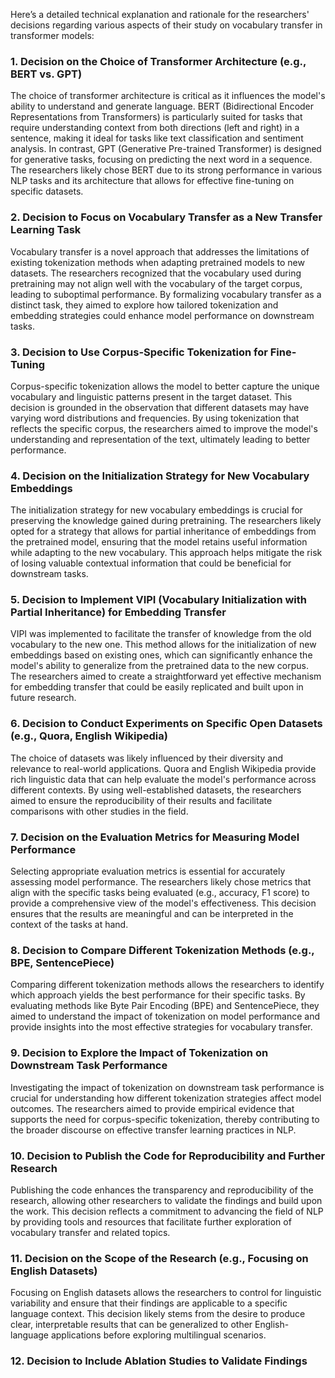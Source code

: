 Here’s a detailed technical explanation and rationale for the researchers' decisions regarding various aspects of their study on vocabulary transfer in transformer models:

### 1. Decision on the Choice of Transformer Architecture (e.g., BERT vs. GPT)
The choice of transformer architecture is critical as it influences the model's ability to understand and generate language. BERT (Bidirectional Encoder Representations from Transformers) is particularly suited for tasks that require understanding context from both directions (left and right) in a sentence, making it ideal for tasks like text classification and sentiment analysis. In contrast, GPT (Generative Pre-trained Transformer) is designed for generative tasks, focusing on predicting the next word in a sequence. The researchers likely chose BERT due to its strong performance in various NLP tasks and its architecture that allows for effective fine-tuning on specific datasets.

### 2. Decision to Focus on Vocabulary Transfer as a New Transfer Learning Task
Vocabulary transfer is a novel approach that addresses the limitations of existing tokenization methods when adapting pretrained models to new datasets. The researchers recognized that the vocabulary used during pretraining may not align well with the vocabulary of the target corpus, leading to suboptimal performance. By formalizing vocabulary transfer as a distinct task, they aimed to explore how tailored tokenization and embedding strategies could enhance model performance on downstream tasks.

### 3. Decision to Use Corpus-Specific Tokenization for Fine-Tuning
Corpus-specific tokenization allows the model to better capture the unique vocabulary and linguistic patterns present in the target dataset. This decision is grounded in the observation that different datasets may have varying word distributions and frequencies. By using tokenization that reflects the specific corpus, the researchers aimed to improve the model's understanding and representation of the text, ultimately leading to better performance.

### 4. Decision on the Initialization Strategy for New Vocabulary Embeddings
The initialization strategy for new vocabulary embeddings is crucial for preserving the knowledge gained during pretraining. The researchers likely opted for a strategy that allows for partial inheritance of embeddings from the pretrained model, ensuring that the model retains useful information while adapting to the new vocabulary. This approach helps mitigate the risk of losing valuable contextual information that could be beneficial for downstream tasks.

### 5. Decision to Implement VIPI (Vocabulary Initialization with Partial Inheritance) for Embedding Transfer
VIPI was implemented to facilitate the transfer of knowledge from the old vocabulary to the new one. This method allows for the initialization of new embeddings based on existing ones, which can significantly enhance the model's ability to generalize from the pretrained data to the new corpus. The researchers aimed to create a straightforward yet effective mechanism for embedding transfer that could be easily replicated and built upon in future research.

### 6. Decision to Conduct Experiments on Specific Open Datasets (e.g., Quora, English Wikipedia)
The choice of datasets was likely influenced by their diversity and relevance to real-world applications. Quora and English Wikipedia provide rich linguistic data that can help evaluate the model's performance across different contexts. By using well-established datasets, the researchers aimed to ensure the reproducibility of their results and facilitate comparisons with other studies in the field.

### 7. Decision on the Evaluation Metrics for Measuring Model Performance
Selecting appropriate evaluation metrics is essential for accurately assessing model performance. The researchers likely chose metrics that align with the specific tasks being evaluated (e.g., accuracy, F1 score) to provide a comprehensive view of the model's effectiveness. This decision ensures that the results are meaningful and can be interpreted in the context of the tasks at hand.

### 8. Decision to Compare Different Tokenization Methods (e.g., BPE, SentencePiece)
Comparing different tokenization methods allows the researchers to identify which approach yields the best performance for their specific tasks. By evaluating methods like Byte Pair Encoding (BPE) and SentencePiece, they aimed to understand the impact of tokenization on model performance and provide insights into the most effective strategies for vocabulary transfer.

### 9. Decision to Explore the Impact of Tokenization on Downstream Task Performance
Investigating the impact of tokenization on downstream task performance is crucial for understanding how different tokenization strategies affect model outcomes. The researchers aimed to provide empirical evidence that supports the need for corpus-specific tokenization, thereby contributing to the broader discourse on effective transfer learning practices in NLP.

### 10. Decision to Publish the Code for Reproducibility and Further Research
Publishing the code enhances the transparency and reproducibility of the research, allowing other researchers to validate the findings and build upon the work. This decision reflects a commitment to advancing the field of NLP by providing tools and resources that facilitate further exploration of vocabulary transfer and related topics.

### 11. Decision on the Scope of the Research (e.g., Focusing on English Datasets)
Focusing on English datasets allows the researchers to control for linguistic variability and ensure that their findings are applicable to a specific language context. This decision likely stems from the desire to produce clear, interpretable results that can be generalized to other English-language applications before exploring multilingual scenarios.

### 12. Decision to Include Ablation Studies to Validate Findings
